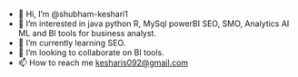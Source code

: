 - 👋 Hi, I’m @shubham-keshari1
- 👀 I’m interested in java python R, MySql powerBI SEO, SMO, Analytics AI ML and BI tools for business analyst.
- 🌱 I’m currently learning SEO. 
- 💞️ I’m looking to collaborate on BI  tools. 
- 📫 How to reach me kesharis092@gmail.com

<!---
shubham-keshari1/shubham-keshari1 is a ✨ special ✨ repository because its `README.md` (this file) appears on your GitHub profile.
You can click the Preview link to take a look at your changes.
--->
